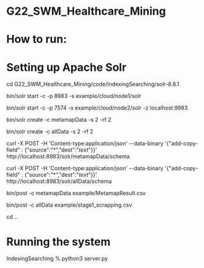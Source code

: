 # G22_SWM_Healthcare_Mining

# How to run:


# Setting up Apache Solr

  cd G22_SWM_Healthcare_Mining/code/IndexingSearching/solr-8.8.1

  bin/solr start -c -p 8983 -s example/cloud/node1/solr

  bin/solr start -c -p 7574 -s example/cloud/node2/solr -z localhost:9983

  bin/solr create -c metamapData -s 2 -rf 2

  bin/solr create -c allData -s 2 -rf 2

  curl -X POST -H 'Content-type:application/json' --data-binary '{"add-copy-field" : {"source":"*","dest":"_text_"}}' http://localhost:8983/solr/metamapData/schema

  curl -X POST -H 'Content-type:application/json' --data-binary '{"add-copy-field" : {"source":"*","dest":"_text_"}}' http://localhost:8983/solr/allData/schema

  bin/post -c metamapData example/MetamapResult.csv

  bin/post -c allData example/stage1_scrapping.csv

  cd .. 

# Running the system

  IndexingSearching % python3 server.py



